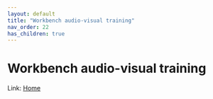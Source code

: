 ```yaml
---
layout: default
title: "Workbench audio-visual training"
nav_order: 22
has_children: true
---
```

# Workbench audio-visual training
  
Link: [Home](../index) 
  
